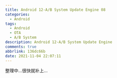 ```yaml
---
title: Android 12-A/B System Update Engine 08
categories:
  - Android
tags:
  - Android
  - OTA
  - A/B System
description: Android 12-A/B System Update Engine
comments: true
abbrlink: 136dc66b
date: 2021-11-04 22:07:11
---
```

<!--more-->
<meta name="referrer" content="no-referrer"/>

整理中...很快就补上...